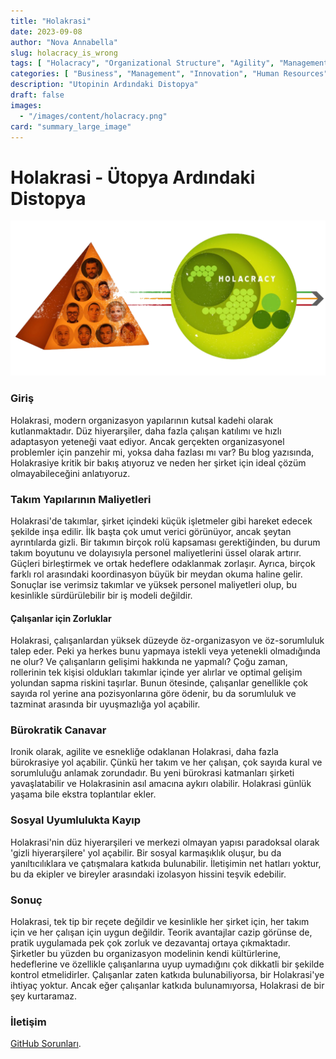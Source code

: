 ```yaml
---
title: "Holakrasi"
date: 2023-09-08
author: "Nova Annabella"
slug: holacracy_is_wrong
tags: [ "Holacracy", "Organizational Structure", "Agility", "Management", "Leadership", "Employee Engagement", "Bureaucracy", "Business Strategy" ]
categories: [ "Business", "Management", "Innovation", "Human Resources" ]
description: "Utopinin Ardındaki Distopya"
draft: false
images:
  - "/images/content/holacracy.png"
card: "summary_large_image"
---
```



# Holakrasi - Ütopya Ardındaki Distopya


![aws_costs_twitter_1](/images/content/holacracy.png)

### Giriş

Holakrasi, modern organizasyon yapılarının kutsal kadehi olarak kutlanmaktadır. Düz hiyerarşiler, daha fazla çalışan
katılımı ve hızlı adaptasyon yeteneği vaat ediyor. Ancak gerçekten organizasyonel problemler için panzehir mi, yoksa
daha fazlası mı var? Bu blog yazısında, Holakrasiye kritik bir bakış atıyoruz ve neden her şirket için ideal çözüm
olmayabileceğini anlatıyoruz.

### Takım Yapılarının Maliyetleri

Holakrasi'de takımlar, şirket içindeki küçük işletmeler gibi hareket edecek şekilde inşa edilir. İlk başta çok umut
verici görünüyor, ancak şeytan ayrıntılarda gizli. Bir takımın birçok rolü kapsaması gerektiğinden, bu durum takım
boyutunu ve dolayısıyla personel maliyetlerini üssel olarak artırır. Güçleri birleştirmek ve ortak hedeflere odaklanmak
zorlaşır. Ayrıca, birçok farklı rol arasındaki koordinasyon büyük bir meydan okuma haline gelir. Sonuçlar ise verimsiz
takımlar ve yüksek personel maliyetleri olup, bu kesinlikle sürdürülebilir bir iş modeli değildir.

#### Çalışanlar için Zorluklar

Holakrasi, çalışanlardan yüksek düzeyde öz-organizasyon ve öz-sorumluluk talep eder. Peki ya herkes bunu yapmaya istekli veya yetenekli olmadığında ne olur? Ve çalışanların gelişimi hakkında ne yapmalı? Çoğu zaman, rollerinin tek kişisi oldukları takımlar içinde yer alırlar ve optimal gelişim yolundan sapma riskini taşırlar. Bunun ötesinde, çalışanlar genellikle çok sayıda rol yerine ana pozisyonlarına göre ödenir, bu da sorumluluk ve tazminat arasında bir uyuşmazlığa yol açabilir.

### Bürokratik Canavar

Ironik olarak, agilite ve esnekliğe odaklanan Holakrasi, daha fazla bürokrasiye yol açabilir. Çünkü her takım ve her
çalışan, çok sayıda kural ve sorumluluğu anlamak zorundadır. Bu yeni bürokrasi katmanları şirketi yavaşlatabilir ve
Holakrasinin asıl amacına aykırı olabilir. Holakrasi günlük yaşama bile ekstra toplantılar ekler.

### Sosyal Uyumlulukta Kayıp

Holakrasi'nin düz hiyerarşileri ve merkezi olmayan yapısı paradoksal olarak 'gizli hiyerarşilere' yol açabilir. Bir
sosyal karmaşıklık oluşur, bu da yanıltıcılıklara ve çatışmalara katkıda bulunabilir. İletişimin net hatları yoktur, bu
da ekipler ve bireyler arasındaki izolasyon hissini teşvik edebilir.

### Sonuç

Holakrasi, tek tip bir reçete değildir ve kesinlikle her şirket için, her takım için ve her çalışan için uygun değildir.
Teorik avantajlar cazip görünse de, pratik uygulamada pek çok zorluk ve dezavantaj ortaya çıkmaktadır. Şirketler bu
yüzden bu organizasyon modelinin kendi kültürlerine, hedeflerine ve özellikle çalışanlarına uyup uymadığını çok dikkatli
bir şekilde kontrol etmelidirler. Çalışanlar zaten katkıda bulunabiliyorsa, bir Holakrasi'ye ihtiyaç yoktur. Ancak eğer
çalışanlar katkıda bulunamıyorsa, Holakrasi de bir şey kurtaramaz.

### İletişim

[GitHub Sorunları](https://github.com/NovaAnnabella/the_unspoken/issues/new/choose).

